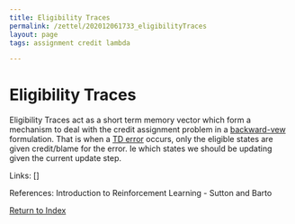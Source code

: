 ```yaml
---
title: Eligibility Traces
permalink: /zettel/202012061733_eligibilityTraces
layout: page
tags: assignment credit lambda

---
```

# Eligibility Traces

Eligibility Traces act as a short term memory vector which form a mechanism 
to deal with the credit assignment problem in a [backward-vew](202012061733_forwardViewVsBackwardView) 
formulation. That is when a [TD error](202011302057_TDError) occurs, only the eligible states are 
given credit/blame for the error. Ie which states we should be updating given the current
update step.

Links: []

References: Introduction to Reinforcement Learning - Sutton and Barto

[Return to Index](index)